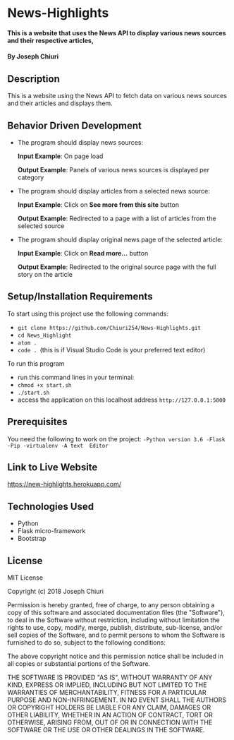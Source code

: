 # News-Highlights
#### This is a website that uses the News API to display various news sources and their respective articles, 
#### By **Joseph Chiuri**
## Description
This is a website using the News API to fetch data on various news sources and their articles and displays them.
## Behavior Driven Development
* The program should display news sources:

     **Input Example**: On page load

     **Output Example**: Panels of various news sources is displayed per category

* The program should display articles from a selected news source:

     **Input Example**: Click on **See more from this site** button

     **Output Example**: Redirected to a page with a list of articles from the selected source

* The program should display original news page of the selected article:

     **Input Example**: Click on **Read more...** button

     **Output Example**: Redirected to the original source page with the full story on the article
## Setup/Installation Requirements
To start using this project use the following commands:

* `git clone https://github.com/Chiuri254/News-Highlights.git`
* `cd News_Highlight`
* `atom .`
* `code . `(this is if Visual Studio Code is your preferred text editor)

To run this program
* run this command lines in your terminal:
* `chmod +x start.sh`
* `./start.sh`
* access the application on this localhost address `http://127.0.0.1:5000`

## Prerequisites
You need the following to work on the project:
`-Python version 3.6
-Flask
-Pip
-virtualenv
-A text  Editor`
## Link to Live Website
https://new-highlights.herokuapp.com/

## Technologies Used
* Python
* Flask micro-framework
* Bootstrap

## License
MIT License

Copyright (c) 2018 Joseph Chiuri

Permission is hereby granted, free of charge, to any person obtaining a copy of this software and associated documentation files (the "Software"), to deal in the Software without restriction, including without limitation the rights to use, copy, modify, merge, publish, distribute, sub-license, and/or sell copies of the Software, and to permit persons to whom the Software is furnished to do so, subject to the following conditions:

The above copyright notice and this permission notice shall be included in all copies or substantial portions of the Software.

THE SOFTWARE IS PROVIDED "AS IS", WITHOUT WARRANTY OF ANY KIND, EXPRESS OR IMPLIED, INCLUDING BUT NOT LIMITED TO THE WARRANTIES OF MERCHANTABILITY, FITNESS FOR A PARTICULAR PURPOSE AND NON-INFRINGEMENT. IN NO EVENT SHALL THE AUTHORS OR COPYRIGHT HOLDERS BE LIABLE FOR ANY CLAIM, DAMAGES OR OTHER LIABILITY, WHETHER IN AN ACTION OF CONTRACT, TORT OR OTHERWISE, ARISING FROM, OUT OF OR IN CONNECTION WITH THE SOFTWARE OR THE USE OR OTHER DEALINGS IN THE SOFTWARE.

